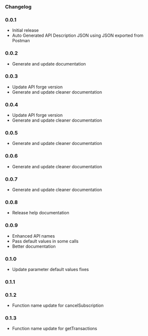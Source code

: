 ### Changelog

### 0.0.1
- Initial release 
- Auto Generated API Description JSON using JSON exported from Postman

### 0.0.2
- Generate and update documentation

### 0.0.3
- Update API forge version
- Generate and update cleaner documentation
 
### 0.0.4
- Update API forge version
- Generate and update cleaner documentation

### 0.0.5
- Generate and update cleaner documentation

### 0.0.6
- Generate and update cleaner documentation

### 0.0.7
- Generate and update cleaner documentation

### 0.0.8
- Release help documentation

### 0.0.9
- Enhanced API names
- Pass default values in some calls
- Better documentation

### 0.1.0
- Update parameter default values fixes   

### 0.1.1
### 0.1.2
- Function name update for cancelSubscription

### 0.1.3
- Function name update for getTransactions
